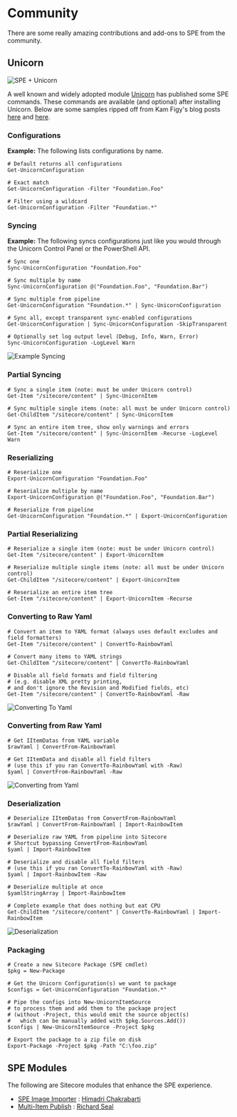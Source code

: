 # Community

There are some really amazing contributions and add-ons to SPE from the community.

## Unicorn

![SPE + Unicorn](https://user-images.githubusercontent.com/933163/50198867-4053b380-0313-11e9-9e46-5eb5513417ff.png)

A well known and widely adopted module [Unicorn](https://github.com/SitecoreUnicorn/Unicorn) has published some SPE commands. These commands are available \(and optional\) after installing Unicorn. Below are some samples ripped off from Kam Figy's blog posts [here](https://kamsar.net/index.php/2017/02/Unicorn-4-Preview-Part-2-SPE-Support/) and [here](https://kamsar.net/index.php/2017/02/Unicorn-4-Preview-Part-2-5-Generating-Packages-with-SPE/).

### Configurations

**Example:** The following lists configurations by name.

```text
# Default returns all configurations
Get-UnicornConfiguration

# Exact match
Get-UnicornConfiguration -Filter "Foundation.Foo"

# Filter using a wildcard
Get-UnicornConfiguration -Filter "Foundation.*"
```

### Syncing

**Example:** The following syncs configurations just like you would through the Unicorn Control Panel or the PowerShell API.

```text
# Sync one
Sync-UnicornConfiguration "Foundation.Foo"

# Sync multiple by name
Sync-UnicornConfiguration @("Foundation.Foo", "Foundation.Bar")

# Sync multiple from pipeline
Get-UnicornConfiguration "Foundation.*" | Sync-UnicornConfiguration

# Sync all, except transparent sync-enabled configurations
Get-UnicornConfiguration | Sync-UnicornConfiguration -SkipTransparent

# Optionally set log output level (Debug, Info, Warn, Error)
Sync-UnicornConfiguration -LogLevel Warn
```

![Example Syncing](https://user-images.githubusercontent.com/933163/50114210-9ccaac00-0209-11e9-9241-2738b50b1f75.png)

### Partial Syncing

```text
# Sync a single item (note: must be under Unicorn control)
Get-Item "/sitecore/content" | Sync-UnicornItem

# Sync multiple single items (note: all must be under Unicorn control)
Get-ChildItem "/sitecore/content" | Sync-UnicornItem 

# Sync an entire item tree, show only warnings and errors
Get-Item "/sitecore/content" | Sync-UnicornItem -Recurse -LogLevel Warn
```

### Reserializing

```text
# Reserialize one
Export-UnicornConfiguration "Foundation.Foo"

# Reserialize multiple by name
Export-UnicornConfiguration @("Foundation.Foo", "Foundation.Bar")

# Reserialize from pipeline
Get-UnicornConfiguration "Foundation.*" | Export-UnicornConfiguration
```

### Partial Reserializing

```text
# Reserialize a single item (note: must be under Unicorn control)
Get-Item "/sitecore/content" | Export-UnicornItem

# Reserialize multiple single items (note: all must be under Unicorn control)
Get-ChildItem "/sitecore/content" | Export-UnicornItem 

# Reserialize an entire item tree
Get-Item "/sitecore/content" | Export-UnicornItem -Recurse
```

### Converting to Raw Yaml

```text
# Convert an item to YAML format (always uses default excludes and field formatters)
Get-Item "/sitecore/content" | ConvertTo-RainbowYaml

# Convert many items to YAML strings
Get-ChildItem "/sitecore/content" | ConvertTo-RainbowYaml

# Disable all field formats and field filtering
# (e.g. disable XML pretty printing,
# and don't ignore the Revision and Modified fields, etc)
Get-Item "/sitecore/content" | ConvertTo-RainbowYaml -Raw
```

![Converting To Yaml](https://user-images.githubusercontent.com/933163/50114470-32663b80-020a-11e9-917c-6707e85524dd.png)

### Converting from Raw Yaml

```text
# Get IItemDatas from YAML variable
$rawYaml | ConvertFrom-RainbowYaml

# Get IItemData and disable all field filters
# (use this if you ran ConvertTo-RainbowYaml with -Raw)
$yaml | ConvertFrom-RainbowYaml -Raw
```

![Converting from Yaml](https://user-images.githubusercontent.com/933163/50114544-5cb7f900-020a-11e9-90a7-f5b834eb7285.png)

### Deserialization

```text
# Deserialize IItemDatas from ConvertFrom-RainbowYaml
$rawYaml | ConvertFrom-RainbowYaml | Import-RainbowItem

# Deserialize raw YAML from pipeline into Sitecore 
# Shortcut bypassing ConvertFrom-RainbowYaml
$yaml | Import-RainbowItem

# Deserialize and disable all field filters
# (use this if you ran ConvertTo-RainbowYaml with -Raw)
$yaml | Import-RainbowItem -Raw

# Deserialize multiple at once
$yamlStringArray | Import-RainbowItem

# Complete example that does nothing but eat CPU
Get-ChildItem "/sitecore/content" | ConvertTo-RainbowYaml | Import-RainbowItem
```

![Deserialization](https://user-images.githubusercontent.com/933163/50114603-8bce6a80-020a-11e9-8876-2df4d24e5443.png)

### Packaging

```text
# Create a new Sitecore Package (SPE cmdlet)
$pkg = New-Package

# Get the Unicorn Configuration(s) we want to package
$configs = Get-UnicornConfiguration "Foundation.*" 

# Pipe the configs into New-UnicornItemSource 
# to process them and add them to the package project
# (without -Project, this would emit the source object(s) 
#   which can be manually added with $pkg.Sources.Add())
$configs | New-UnicornItemSource -Project $pkg

# Export the package to a zip file on disk
Export-Package -Project $pkg -Path "C:\foo.zip"
```

## SPE Modules

The following are Sitecore modules that enhance the SPE experience.

* [SPE Image Importer](https://marketplace.sitecore.net/en/Modules/S/SPE_Image_Uploader_Module10.aspx) : [Himadri Chakrabarti](https://twitter.com/himadric)
* [Multi-Item Publish](https://www.sitecorenutsbolts.net/2015/12/14/Multi-Item-Publish-with-Sitecore-Powershell-Extensions/) : [Richard Seal](https://twitter.com/rich_seal)

